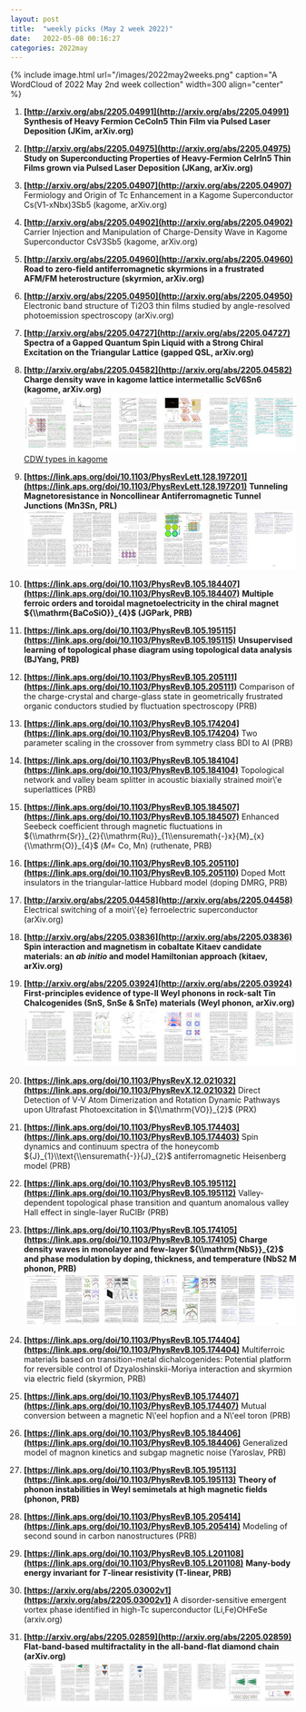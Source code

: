 ```yaml
---
layout: post
title:  "weekly picks (May 2 week 2022)"
date:   2022-05-08 00:16:27
categories: 2022may
---
```


{% include image.html url="/images/2022may2weeks.png" caption="A WordCloud of 2022 May 2nd week collection" width=300 align="center" %}



1. **[http://arxiv.org/abs/2205.04991](http://arxiv.org/abs/2205.04991)** **Synthesis of Heavy Fermion CeCoIn5 Thin Film via Pulsed Laser Deposition (JKim, arXiv.org)**

1. **[http://arxiv.org/abs/2205.04975](http://arxiv.org/abs/2205.04975)** **Study on Superconducting Properties of Heavy-Fermion CeIrIn5 Thin Films grown via Pulsed Laser Deposition (JKang, arXiv.org)**

1. **[http://arxiv.org/abs/2205.04907](http://arxiv.org/abs/2205.04907)** Fermiology and Origin of Tc Enhancement in a Kagome Superconductor Cs(V1-xNbx)3Sb5 (kagome, arXiv.org)

1. **[http://arxiv.org/abs/2205.04902](http://arxiv.org/abs/2205.04902)** Carrier Injection and Manipulation of Charge-Density Wave in Kagome Superconductor CsV3Sb5 (kagome, arXiv.org)

1. **[http://arxiv.org/abs/2205.04960](http://arxiv.org/abs/2205.04960)** **Road to zero-field antiferromagnetic skyrmions in a frustrated AFM/FM heterostructure (skyrmion, arXiv.org)**

1. **[http://arxiv.org/abs/2205.04950](http://arxiv.org/abs/2205.04950)** Electronic band structure of Ti2O3 thin films studied by angle-resolved photoemission spectroscopy (arXiv.org)

1. **[http://arxiv.org/abs/2205.04727](http://arxiv.org/abs/2205.04727)** **Spectra of a Gapped Quantum Spin Liquid with a Strong Chiral Excitation on the Triangular Lattice (gapped QSL, arXiv.org)**

1. **[http://arxiv.org/abs/2205.04582](http://arxiv.org/abs/2205.04582)** **Charge density wave in kagome lattice intermetallic ScV6Sn6 (kagome, arXiv.org)** ![](/images/2205.04582.pdf.jpg) [CDW types in kagome](/images/CDW_type.png)




1. **[https://link.aps.org/doi/10.1103/PhysRevLett.128.197201](https://link.aps.org/doi/10.1103/PhysRevLett.128.197201)** **Tunneling Magnetoresistance in Noncollinear Antiferromagnetic Tunnel Junctions (Mn3Sn, PRL)** ![](/images/PhysRevLett.128.197201.pdf.jpg)

1. **[https://link.aps.org/doi/10.1103/PhysRevB.105.184407](https://link.aps.org/doi/10.1103/PhysRevB.105.184407)** **Multiple ferroic orders and toroidal magnetoelectricity in the chiral magnet ${\\mathrm{BaCoSiO}}_{4}$ (JGPark, PRB)**

1. **[https://link.aps.org/doi/10.1103/PhysRevB.105.195115](https://link.aps.org/doi/10.1103/PhysRevB.105.195115)** **Unsupervised learning of topological phase diagram using topological data analysis (BJYang, PRB)**

1. **[https://link.aps.org/doi/10.1103/PhysRevB.105.205111](https://link.aps.org/doi/10.1103/PhysRevB.105.205111)** Comparison of the charge-crystal and charge-glass state in geometrically frustrated organic conductors studied by fluctuation spectroscopy (PRB)

1. **[https://link.aps.org/doi/10.1103/PhysRevB.105.174204](https://link.aps.org/doi/10.1103/PhysRevB.105.174204)** Two parameter scaling in the crossover from symmetry class BDI to AI (PRB)

1. **[https://link.aps.org/doi/10.1103/PhysRevB.105.184104](https://link.aps.org/doi/10.1103/PhysRevB.105.184104)** Topological network and valley beam splitter in acoustic biaxially strained moir\\'e superlattices (PRB)

1. **[https://link.aps.org/doi/10.1103/PhysRevB.105.184507](https://link.aps.org/doi/10.1103/PhysRevB.105.184507)** Enhanced Seebeck coefficient through magnetic fluctuations in ${\\mathrm{Sr}}_{2}{\\mathrm{Ru}}_{1\\ensuremath{-}x}{M}_{x}{\\mathrm{O}}_{4}$ ($M=$ Co, Mn) (ruthenate, PRB)

1. **[https://link.aps.org/doi/10.1103/PhysRevB.105.205110](https://link.aps.org/doi/10.1103/PhysRevB.105.205110)** Doped Mott insulators in the triangular-lattice Hubbard model (doping DMRG, PRB)



1. **[http://arxiv.org/abs/2205.04458](http://arxiv.org/abs/2205.04458)** Electrical switching of a moir\\'{e} ferroelectric superconductor (arXiv.org)

1. **[http://arxiv.org/abs/2205.03836](http://arxiv.org/abs/2205.03836)** **Spin interaction and magnetism in cobaltate Kitaev candidate materials: an $ab$ $initio$ and model Hamiltonian approach (kitaev, arXiv.org)**

1. **[http://arxiv.org/abs/2205.03924](http://arxiv.org/abs/2205.03924)** **First-principles evidence of type-II Weyl phonons in rock-salt Tin Chalcogenides (SnS, SnSe & SnTe) materials (Weyl phonon, arXiv.org)** ![](/images/2205.03924.pdf.jpg)



1. **[https://link.aps.org/doi/10.1103/PhysRevX.12.021032](https://link.aps.org/doi/10.1103/PhysRevX.12.021032)** Direct Detection of V-V Atom Dimerization and Rotation Dynamic Pathways upon Ultrafast Photoexcitation in ${\\mathrm{VO}}_{2}$ (PRX)

1. **[https://link.aps.org/doi/10.1103/PhysRevB.105.174403](https://link.aps.org/doi/10.1103/PhysRevB.105.174403)** Spin dynamics and continuum spectra of the honeycomb ${J}_{1}\\text{\\ensuremath{-}}{J}_{2}$ antiferromagnetic Heisenberg model (PRB)

1. **[https://link.aps.org/doi/10.1103/PhysRevB.105.195112](https://link.aps.org/doi/10.1103/PhysRevB.105.195112)** Valley-dependent topological phase transition and quantum anomalous valley Hall effect in single-layer RuClBr (PRB)

1. **[https://link.aps.org/doi/10.1103/PhysRevB.105.174105](https://link.aps.org/doi/10.1103/PhysRevB.105.174105)** **Charge density waves in monolayer and few-layer ${\\mathrm{NbS}}_{2}$ and phase modulation by doping, thickness, and temperature (NbS2 M phonon, PRB)** ![](/images/PhysRevB.105.174105.pdf.jpg)

1. **[https://link.aps.org/doi/10.1103/PhysRevB.105.174404](https://link.aps.org/doi/10.1103/PhysRevB.105.174404)** Multiferroic materials based on transition-metal dichalcogenides: Potential platform for reversible control of Dzyaloshinskii-Moriya interaction and skyrmion via electric field (skyrmion, PRB)

1. **[https://link.aps.org/doi/10.1103/PhysRevB.105.174407](https://link.aps.org/doi/10.1103/PhysRevB.105.174407)** Mutual conversion between a magnetic N\\'eel hopfion and a N\\'eel toron (PRB)

1. **[https://link.aps.org/doi/10.1103/PhysRevB.105.184406](https://link.aps.org/doi/10.1103/PhysRevB.105.184406)** Generalized model of magnon kinetics and subgap magnetic noise (Yaroslav, PRB)

1. **[https://link.aps.org/doi/10.1103/PhysRevB.105.195113](https://link.aps.org/doi/10.1103/PhysRevB.105.195113)** **Theory of phonon instabilities in Weyl semimetals at high magnetic fields (phonon, PRB)**

1. **[https://link.aps.org/doi/10.1103/PhysRevB.105.205414](https://link.aps.org/doi/10.1103/PhysRevB.105.205414)** Modeling of second sound in carbon nanostructures (PRB)

1. **[https://link.aps.org/doi/10.1103/PhysRevB.105.L201108](https://link.aps.org/doi/10.1103/PhysRevB.105.L201108)** **Many-body energy invariant for $T$-linear resistivity (T-linear, PRB)**




1. **[https://arxiv.org/abs/2205.03002v1](https://arxiv.org/abs/2205.03002v1)** A disorder-sensitive emergent vortex phase identified in high-Tc superconductor (Li,Fe)OHFeSe (arxiv.org)

1. **[http://arxiv.org/abs/2205.02859](http://arxiv.org/abs/2205.02859)** **Flat-band-based multifractality in the all-band-flat diamond chain (arXiv.org)** ![](/images/2205.02859.pdf.jpg)
